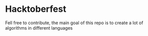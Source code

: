 # Hacktoberfest

Fell free to contribute, the main goal of this repo is to create a lot of algorithms in different languages
